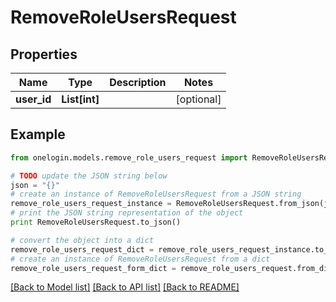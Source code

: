 # RemoveRoleUsersRequest


## Properties
Name | Type | Description | Notes
------------ | ------------- | ------------- | -------------
**user_id** | **List[int]** |  | [optional] 

## Example

```python
from onelogin.models.remove_role_users_request import RemoveRoleUsersRequest

# TODO update the JSON string below
json = "{}"
# create an instance of RemoveRoleUsersRequest from a JSON string
remove_role_users_request_instance = RemoveRoleUsersRequest.from_json(json)
# print the JSON string representation of the object
print RemoveRoleUsersRequest.to_json()

# convert the object into a dict
remove_role_users_request_dict = remove_role_users_request_instance.to_dict()
# create an instance of RemoveRoleUsersRequest from a dict
remove_role_users_request_form_dict = remove_role_users_request.from_dict(remove_role_users_request_dict)
```
[[Back to Model list]](../README.md#documentation-for-models) [[Back to API list]](../README.md#documentation-for-api-endpoints) [[Back to README]](../README.md)


